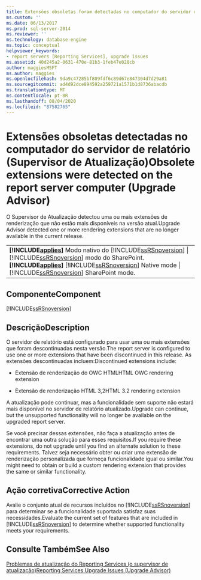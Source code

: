 ```yaml
---
title: Extensões obsoletas foram detectadas no computador do servidor de relatório (Supervisor de atualização) | Microsoft Docs
ms.custom: ''
ms.date: 06/13/2017
ms.prod: sql-server-2014
ms.reviewer: ''
ms.technology: database-engine
ms.topic: conceptual
helpviewer_keywords:
- report servers [Reporting Services], upgrade issues
ms.assetid: 40d245a2-0631-470e-81b3-1feb47e028cb
author: maggiesMSFT
ms.author: maggies
ms.openlocfilehash: 9da9c47285bf809fdf6c89d67e847304d7d29a81
ms.sourcegitcommit: ad4d92dce894592a259721a1571b1d8736abacdb
ms.translationtype: MT
ms.contentlocale: pt-BR
ms.lasthandoff: 08/04/2020
ms.locfileid: "87582765"
---
```

# <a name="obsolete-extensions-were-detected-on-the-report-server-computer-upgrade-advisor"></a><span data-ttu-id="51be1-102">Extensões obsoletas detectadas no computador do servidor de relatório (Supervisor de Atualização)</span><span class="sxs-lookup"><span data-stu-id="51be1-102">Obsolete extensions were detected on the report server computer (Upgrade Advisor)</span></span>
  <span data-ttu-id="51be1-103">O Supervisor de Atualização detectou uma ou mais extensões de renderização que não estão mais disponíveis na versão atual.</span><span class="sxs-lookup"><span data-stu-id="51be1-103">Upgrade Advisor detected one or more rendering extensions that are no longer available in the current release.</span></span>  
  
||  
|-|  
|<span data-ttu-id="51be1-104">**[!INCLUDE[applies](../../includes/applies-md.md)]** Modo nativo do [!INCLUDE[ssRSnoversion](../../includes/ssrsnoversion-md.md)] &#124; [!INCLUDE[ssRSnoversion](../../includes/ssrsnoversion-md.md)] modo do SharePoint.</span><span class="sxs-lookup"><span data-stu-id="51be1-104">**[!INCLUDE[applies](../../includes/applies-md.md)]**  [!INCLUDE[ssRSnoversion](../../includes/ssrsnoversion-md.md)] Native mode &#124; [!INCLUDE[ssRSnoversion](../../includes/ssrsnoversion-md.md)] SharePoint mode.</span></span>|  
  
## <a name="component"></a><span data-ttu-id="51be1-105">Componente</span><span class="sxs-lookup"><span data-stu-id="51be1-105">Component</span></span>  
 [!INCLUDE[ssRSnoversion](../../includes/ssrsnoversion-md.md)]  
  
## <a name="description"></a><span data-ttu-id="51be1-106">Descrição</span><span class="sxs-lookup"><span data-stu-id="51be1-106">Description</span></span>  
 <span data-ttu-id="51be1-107">O servidor de relatório está configurado para usar uma ou mais extensões que foram descontinuadas nesta versão.</span><span class="sxs-lookup"><span data-stu-id="51be1-107">The report server is configured to use one or more extensions that have been discontinued in this release.</span></span> <span data-ttu-id="51be1-108">As extensões descontinuadas incluem:</span><span class="sxs-lookup"><span data-stu-id="51be1-108">Discontinued extensions include:</span></span>  
  
-   <span data-ttu-id="51be1-109">Extensão de renderização do OWC HTML</span><span class="sxs-lookup"><span data-stu-id="51be1-109">HTML OWC rendering extension</span></span>  
  
-   <span data-ttu-id="51be1-110">Extensão de renderização HTML 3,2</span><span class="sxs-lookup"><span data-stu-id="51be1-110">HTML 3.2 rendering extension</span></span>  
  
 <span data-ttu-id="51be1-111">A atualização pode continuar, mas a funcionalidade sem suporte não estará mais disponível no servidor de relatório atualizado.</span><span class="sxs-lookup"><span data-stu-id="51be1-111">Upgrade can continue, but the unsupported functionality will no longer be available on the upgraded report server.</span></span>  
  
 <span data-ttu-id="51be1-112">Se você precisar dessas extensões, não faça a atualização antes de encontrar uma outra solução para esses requisitos.</span><span class="sxs-lookup"><span data-stu-id="51be1-112">If you require these extensions, do not upgrade until you find an alternate solution to these requirements.</span></span> <span data-ttu-id="51be1-113">Talvez seja necessário obter ou criar uma extensão de renderização personalizada que forneça funcionalidade igual ou similar.</span><span class="sxs-lookup"><span data-stu-id="51be1-113">You might need to obtain or build a custom rendering extension that provides the same or similar functionality.</span></span>  
  
## <a name="corrective-action"></a><span data-ttu-id="51be1-114">Ação corretiva</span><span class="sxs-lookup"><span data-stu-id="51be1-114">Corrective Action</span></span>  
 <span data-ttu-id="51be1-115">Avalie o conjunto atual de recursos incluídos no [!INCLUDE[ssRSnoversion](../../includes/ssrsnoversion-md.md)] para determinar se a funcionalidade suportada satisfaz suas necessidades.</span><span class="sxs-lookup"><span data-stu-id="51be1-115">Evaluate the current set of features that are included in [!INCLUDE[ssRSnoversion](../../includes/ssrsnoversion-md.md)] to determine whether supported functionality meets your requirements.</span></span>  
  
## <a name="see-also"></a><span data-ttu-id="51be1-116">Consulte Também</span><span class="sxs-lookup"><span data-stu-id="51be1-116">See Also</span></span>  
 [<span data-ttu-id="51be1-117">Problemas de atualização do Reporting Services &#40;o supervisor de atualização&#41;</span><span class="sxs-lookup"><span data-stu-id="51be1-117">Reporting Services Upgrade Issues &#40;Upgrade Advisor&#41;</span></span>](../../../2014/sql-server/install/reporting-services-upgrade-issues-upgrade-advisor.md)  
  
  
